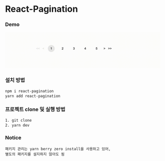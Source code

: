 # React-Pagination

### Demo
![Alt Text](./src/assets/demo.gif)

### 설치 방법
```
npm i react-pagination
yarn add react-pagination
```

### 프로젝트 clone 및 실행 방법
```
1. git clone
2. yarn dev
```

### Notice
```
패키지 관리는 yarn berry zero install을 사용하고 있어,
별도의 패키지를 설지하지 않아도 됨
```
